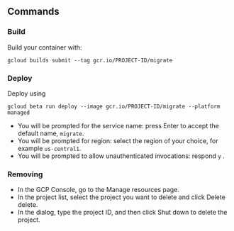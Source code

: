 ## Commands


### Build

Build your container with:
```
gcloud builds submit --tag gcr.io/PROJECT-ID/migrate
```

### Deploy

Deploy using
``` 
gcloud beta run deploy --image gcr.io/PROJECT-ID/migrate --platform managed
```
- You will be prompted for the service name: press Enter to accept the default name, `migrate`.
- You will be prompted for region: select the region of your choice, for example `us-central1`.
- You will be prompted to allow unauthenticated invocations: respond `y` .

### Removing

- In the GCP Console, go to the Manage resources page.
- In the project list, select the project you want to delete and click Delete delete.
- In the dialog, type the project ID, and then click Shut down to delete the project.
